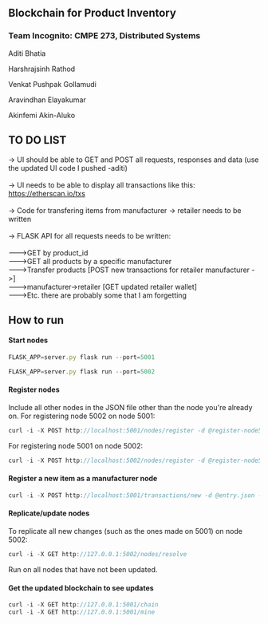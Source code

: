 ## Blockchain for Product Inventory
### Team Incognito: CMPE 273, Distributed Systems

Aditi	Bhatia

Harshrajsinh	Rathod

Venkat Pushpak Gollamudi

Aravindhan	Elayakumar

Akinfemi	Akin-Aluko

## TO DO LIST

-> UI should be able to GET and POST all requests, responses and data (use the updated UI code I pushed -aditi)  <br /> <br />
-> UI needs to be able to display all transactions like this: https://etherscan.io/txs   <br /> <br />
-> Code for transfering items from manufacturer -> retailer needs to be written <br /> <br />
-> FLASK API for all requests needs to be written: <br /> <br />
--->GET by product_id <br /> 
--->GET all products by a specific manufacturer <br /> 
--->Transfer products [POST new transactions for retailer manufacturer ->] <br /> 
--->manufacturer->retailer [GET updated retailer wallet] <br /> 
--->Etc. there are probably some that I am forgetting <br />

## How to run
#### Start nodes
```js
FLASK_APP=server.py flask run --port=5001
```

```js
FLASK_APP=server.py flask run --port=5002
```

#### Register nodes
Include all other nodes in the JSON file other than the node you're already on.
For registering node 5002 on node 5001: 
```js
curl -i -X POST http://localhost:5001/nodes/register -d @register-node5001.json --header "Content-Type: application/json"
```

For registering node 5001 on node 5002: 
```js
curl -i -X POST http://localhost:5002/nodes/register -d @register-node5002.json --header "Content-Type: application/json"
```

#### Register a new item as a manufacturer node
```js
curl -i -X POST http://localhost:5001/transactions/new -d @entry.json --header "Content-Type: application/json"
```

#### Replicate/update nodes
To replicate all new changes (such as the ones made on 5001) on node 5002:
```js
curl -i -X GET http://127.0.0.1:5002/nodes/resolve
```
Run on all nodes that have not been updated.


#### Get the updated blockchain to see updates
```js
curl -i -X GET http://127.0.0.1:5001/chain
curl -i -X GET http://127.0.0.1:5001/mine
```

